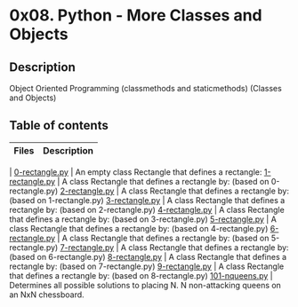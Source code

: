 # 0x08. Python - More Classes and Objects

## Description
Object Oriented Programming (classmethods and staticmethods) (Classes and Objects)

## Table of contents

Files | Description
----------- | -----------
 | 
[0-rectangle.py](./0-rectangle.py) | An empty class Rectangle that defines a rectangle:
[1-rectangle.py](./1-rectangle.py) | A class Rectangle that defines a rectangle by: (based on 0-rectangle.py)
[2-rectangle.py](./2-rectangle.py) | A class Rectangle that defines a rectangle by: (based on 1-rectangle.py)
[3-rectangle.py](./3-rectangle.py) | A class Rectangle that defines a rectangle by: (based on 2-rectangle.py)
[4-rectangle.py](./4-rectangle.py) | A class Rectangle that defines a rectangle by: (based on 3-rectangle.py)
[5-rectangle.py](./5-rectangle.py) | A class Rectangle that defines a rectangle by: (based on 4-rectangle.py)
[6-rectangle.py](./6-rectangle.py) | A class Rectangle that defines a rectangle by: (based on 5-rectangle.py)
[7-rectangle.py](./7-rectangle.py) | A class Rectangle that defines a rectangle by: (based on 6-rectangle.py)
[8-rectangle.py](./8-rectangle.py) | A class Rectangle that defines a rectangle by: (based on 7-rectangle.py)
[9-rectangle.py](./9-rectangle.py) | A class Rectangle that defines a rectangle by: (based on 8-rectangle.py)
[101-nqueens.py](./101-nqueens.py) | Determines all possible solutions to placing N. N non-attacking queens on an NxN chessboard.

